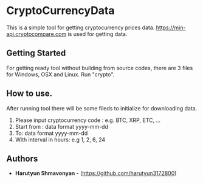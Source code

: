 # CryptoCurrencyData
This is a simple tool for getting cryptocurrency prices data. 
https://min-api.cryptocompare.com is used for getting data.

## Getting Started

For getting ready tool without building from source codes, there are 3 files for Windows, OSX and Linux. Run "crypto".

## How to use.

After running tool there will be some fileds to initialize for downloading data.
1. Please input cryptocurrency code :
    e.g. BTC, XRP, ETC, ...
2. Start from :
    data format yyyy-mm-dd
3. To:
    data format yyyy-mm-dd
4. With interval in hours:
    e.g 1, 2, 6, 24
    
## Authors

* **Harutyun Shmavonyan** - (https://github.com/harutyun3172800)
